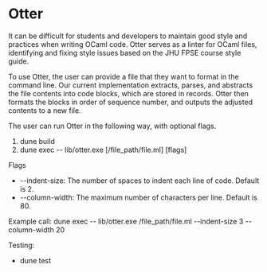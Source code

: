 # Otter
 It can be difficult for students and developers to maintain good style and practices when writing OCaml code. Otter serves as a linter for OCaml files, identifying and fixing style issues based on the JHU FPSE course style guide.

To use Otter, the user can provide a file that they want to format in the command line. Our current implementation extracts, parses, and abstracts the file contents into code blocks, which are stored in records. Otter then formats the blocks in order of sequence number, and outputs the adjusted contents to a new file.

The user can run Otter in the following way, with optional flags.

1. dune build
2. dune exec -- lib/otter.exe [/file_path/file.ml] [flags]

Flags
- --indent-size: The number of spaces to indent each line of code. Default is 2.
- --column-width: The maximum number of characters per line. Default is 80.

Example call: dune exec -- lib/otter.exe /file_path/file.ml --indent-size 3 --column-width 20

Testing:
- dune test